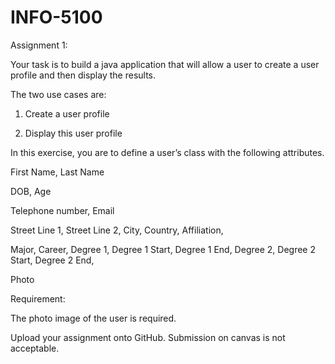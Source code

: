 # INFO-5100

Assignment 1:


Your task is to build a java application that will allow a user to create a user profile and then display the results.

The two use cases are:

1. Create a user profile

2. Display this user profile

In this exercise, you are to define a user’s class with the following attributes.

First Name,
Last Name

DOB,
Age

Telephone number,
Email

Street Line 1,
Street Line 2,
City,
Country,
Affiliation,

Major,
Career,
Degree 1,
Degree 1 Start,
Degree 1 End,
Degree 2,
Degree 2 Start,
Degree 2 End,

Photo
 

Requirement:

The photo image of the user is required.

Upload your assignment onto GitHub. Submission on canvas is not acceptable.
